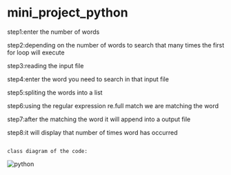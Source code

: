 # mini_project_python

step1:enter the number of words

step2:depending on the number of words to search that many times the first for loop will execute

step3:reading the input file 

step4:enter the word you need to search in that input file

step5:spliting the words into a list

step6:using the regular expression re.full match we are matching the word

step7:after the matching the word it will append into a output file 

step8:it will display that number of times word has occurred  


                                                                       class diagram of the code:

![python](https://user-images.githubusercontent.com/78848632/109295851-770fa780-7855-11eb-8cea-5f4095fc5743.jpg)
